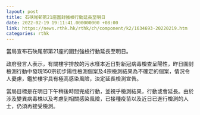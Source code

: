 ```yaml
---
layout: post
title: 石硤尾邨第21座圍封強檢行動延長至明日
date: 2022-02-19 19:11:41.000000000 +08:00
link: https://news.rthk.hk/rthk/ch/component/k2/1634693-20220219.htm
categories: rthk
---
```


當局宣布石硤尾邨第21座的圍封強檢行動延長至明日。

政府發言人表示，有關樓宇排放的污水樣本近日對新冠病毒檢查呈陽性，昨日圍封檢測行動中發現150宗初步陽性檢測個案及4宗檢測結果為不確定的個案，情況令人憂慮，鑑於樓宇具有極高感染風險，決定延長檢測宣告。

當局目標是在明日下午稍後時間完成行動，並視乎檢測結果，行動或會延長。由於涉及變異病毒株以及考慮到相關感染風險，已接種疫苗以及近日已進行檢測的人士，仍須再接受檢測。
